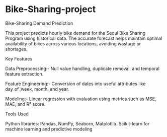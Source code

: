 # Bike-Sharing-project

Bike-Sharing Demand Prediction

  This project predicts hourly bike demand for the Seoul Bike Sharing Program using historical data. The accurate 
  forecast helps maintain optimal availability of bikes across various locations, avoiding wastage or shortages.

Key Features

 Data Preprocessing:- Null value handling, duplicate removal, and temporal feature extraction.

 Feature Engineering:- Conversion of dates into useful attributes like day_of_week, month, and year.

 Modeling:- Linear regression with evaluation using metrics such as MSE, MAE, and R² score.

Tools Used

 Python libraries: Pandas, NumPy, Seaborn, Matplotlib.
 Scikit-learn for machine learning and predictive modeling
